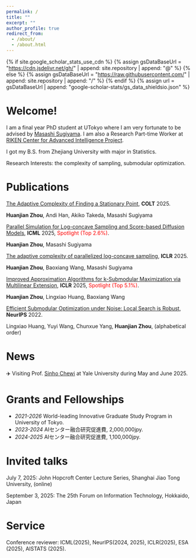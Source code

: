 ```yaml
---
permalink: /
title: ""
excerpt: ""
author_profile: true
redirect_from: 
  - /about/
  - /about.html
---
```


{% if site.google_scholar_stats_use_cdn %}
{% assign gsDataBaseUrl = "https://cdn.jsdelivr.net/gh/" | append: site.repository | append: "@" %}
{% else %}
{% assign gsDataBaseUrl = "https://raw.githubusercontent.com/" | append: site.repository | append: "/" %}
{% endif %}
{% assign url = gsDataBaseUrl | append: "google-scholar-stats/gs_data_shieldsio.json" %}

<span class='anchor' id='about-me'></span>

#  Welcome!

I am a final year PhD student at UTokyo where I am very fortunate to be advised by [Masashi Sugiyama](http://www.ms.k.u-tokyo.ac.jp/sugi/). I am also a Research Part-time Worker at [RIKEN Center for Advanced Intelligence Project](https://www.riken.jp/en/research/labs/aip/index.html).

I got my B.S. from Zhejiang University with major in Statistics.

Research Interests: the complexity of sampling, submodular optimization.


#  Publications 

[The Adaptive Complexity of Finding a Stationary Point](https://www.arxiv.org/abs/2505.09045), **COLT** 2025. 

**Huanjian Zhou**, Andi Han, Akiko Takeda, Masashi Sugiyama

[Parallel Simulation for Log-concave Sampling and Score-based Diffusion Models](https://openreview.net/forum?id=qtuxDy2qEB&noteId=Q3HrXoYt2u), **ICML** 2025, <font color='red'>Spotlight (Top 2.6%)</font>.

**Huanjian Zhou**, Masashi Sugiyama

[The adaptive complexity of parallelized log-concave sampling](https://openreview.net/forum?id=EeqlkPpaV8), **ICLR** 2025.

**Huanjian Zhou**, Baoxiang Wang, Masashi Sugiyama

[Improved Approximation Algorithms for k-Submodular Maximization via Multilinear Extension](https://openreview.net/forum?id=EPHsIa0Ytg), **ICLR** 2025,  <font color='red'>Spotlight (Top 5.1%)</font>.

**Huanjian Zhou**, Lingxiao Huang, Baoxiang Wang

[Efficient Submodular Optimization under Noise: Local Search is Robust](https://proceedings.neurips.cc/paper_files/paper/2022/hash/a774503daed55eb53c634847ae071ec7-Abstract-Conference.html), **NeurIPS** 2022.

Lingxiao Huang, Yuyi Wang, Chunxue Yang, **Huanjian Zhou**, (alphabetical order)

# News

✈️ Visiting Prof. [Sinho Chewi](https://chewisinho.github.io/) at Yale University during May and June 2025.


#  Grants and Fellowships

- *2021-2026* World-leading Innovative Graduate Study Program in University of Tokyo.
- *2023-2024* AIセンター融合研究促進費, 2,000,000jpy.
- *2024-2025* AIセンター融合研究促進費, 1,100,000jpy.

# Invited talks

July 7, 2025: John Hopcroft Center Lecture Series, Shanghai Jiao Tong University, (online)

September 3, 2025: The 25th Forum on Information Technology, Hokkaido, Japan

#  Service
Conference reviewer: ICML(2025), NeurIPS(2024, 2025), ICLR(2025), ESA (2025), AISTATS (2025).



